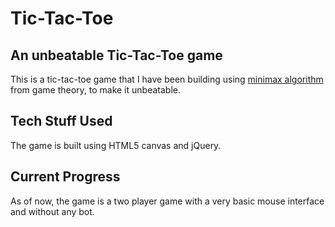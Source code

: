 # Tic-Tac-Toe

An unbeatable Tic-Tac-Toe game
------------------------------
This is a tic-tac-toe game that I have been building using <a href="http://en.wikipedia.org/wiki/Minimax">minimax algorithm</a> from game theory, to make it unbeatable.


Tech Stuff Used
---------------
The game is built using HTML5 canvas and jQuery.


Current Progress
----------------
As of now, the game is a two player game with a very basic mouse interface and without any bot.

